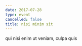 ```yaml
---
date: 2017-07-28
type: event
cancelled: false
title: nisi minim sit
---
```

qui nisi enim ut veniam, culpa quis